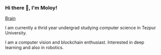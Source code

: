 ### Hi there 👋, I'm Moloy!

[Brain](https://github.com/writ-tech/writ-tech/blob/main/GumGum_Cool_03.gif)

I am currently a thrid year undergrad studying computer science in Tezpur University.

I am a computer vision and blockchain enthusiast. Interested in deep learning and also in robotics.


<!--
**writ-tech/writ-tech** is a ✨ _special_ ✨ repository because its `README.md` (this file) appears on your GitHub profile.

Here are some ideas to get you started:

- 🔭 I’m currently working on computer vision and deep learning
- 🌱 I’m currently learning ethereum blockchain.
- 👯 I’m looking to collaborate on ...
- 🤔 I’m looking for help with ...
- 💬 Ask me about ...
- 📫 How to reach me: ...
- 😄 Pronouns: ...
- ⚡ Fun fact: ...
-->

